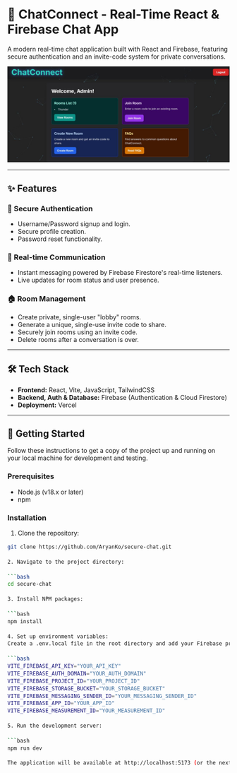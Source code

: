 # 🚀 ChatConnect - Real-Time React & Firebase Chat App

A modern real-time chat application built with React and Firebase, featuring secure authentication and an invite-code system for private conversations.

![ChatConnect Screenshot](./images/Image.jpg)

---

## ✨ Features

### 🔐 Secure Authentication
- Username/Password signup and login.
- Secure profile creation.
- Password reset functionality.

### 💬 Real-time Communication
- Instant messaging powered by Firebase Firestore's real-time listeners.
- Live updates for room status and user presence.

### 🏠 Room Management
- Create private, single-user "lobby" rooms.
- Generate a unique, single-use invite code to share.
- Securely join rooms using an invite code.
- Delete rooms after a conversation is over.

---

## 🛠️ Tech Stack
- **Frontend:** React, Vite, JavaScript, TailwindCSS
- **Backend, Auth & Database:** Firebase (Authentication & Cloud Firestore)
- **Deployment:** Vercel

---

## 🚀 Getting Started

Follow these instructions to get a copy of the project up and running on your local machine for development and testing.

### Prerequisites
- Node.js (v18.x or later)
- npm

### Installation
1. Clone the repository:

```bash
git clone https://github.com/AryanKo/secure-chat.git

2. Navigate to the project directory:

```bash
cd secure-chat

3. Install NPM packages:

```bash
npm install

4. Set up environment variables:
Create a .env.local file in the root directory and add your Firebase project configuration keys:

```bash
VITE_FIREBASE_API_KEY="YOUR_API_KEY"
VITE_FIREBASE_AUTH_DOMAIN="YOUR_AUTH_DOMAIN"
VITE_FIREBASE_PROJECT_ID="YOUR_PROJECT_ID"
VITE_FIREBASE_STORAGE_BUCKET="YOUR_STORAGE_BUCKET"
VITE_FIREBASE_MESSAGING_SENDER_ID="YOUR_MESSAGING_SENDER_ID"
VITE_FIREBASE_APP_ID="YOUR_APP_ID"
VITE_FIREBASE_MEASUREMENT_ID="YOUR_MEASUREMENT_ID"

5. Run the development server:

```bash
npm run dev

The application will be available at http://localhost:5173 (or the next available port).
